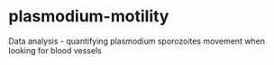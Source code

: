 # plasmodium-motility
Data analysis - quantifying plasmodium sporozoites movement when looking for blood vessels
